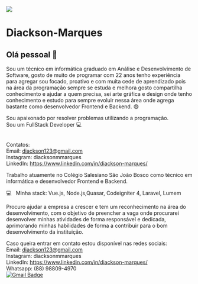 
<img width="auto" src="https://media-exp1.licdn.com/dms/image/C4E16AQGm_k1p0_4fFw/profile-displaybackgroundimage-shrink_200_800/0?e=1602115200&v=beta&t=6M2cfoeXWAlK-6T6IGnU0YQhXAkPGDeI_NrsmFrvKkU">

# Diackson-Marques
## Olá pessoal 👋
Sou um técnico em informática graduado em Análise e Desenvolvimento de Software, gosto de muito de programar com 22 anos tenho experiência para agregar sou focado, proativo e com muita cede de aprendizado pois na área da programação sempre se estuda e melhora gosto compartilha conhecimento e ajudar a quem precisa, sei arte gráfica e design onde tenho conhecimento e estudo para sempre evoluir nessa área onde agrega bastante como desenvolvedor Frontend e Backend. :smile:

Sou apaixonado por resolver problemas utilizando a programação.<br/>
Sou um FullStack Developer :computer:

<br/>Contatos:
<br/>Email: diackson123@gmail.com
<br/>Instagram: diacksonmmarques
<br/>LinkedIn: https://www.linkedin.com/in/diackson-marques/

Trabalho atuamente no Colégio Salesiano São João Bosco como técnico em informática e desenvolvedor Frontend e Backend.

:computer: &nbsp; Minha stack: Vue.js, Node.js,Quasar, Codeigniter 4, Laravel, Lumem

Procuro ajudar a empresa a crescer e tem um reconhecimento na área do desenvolvimento, com o objetivo de preencher a vaga onde procurarei desenvolver minhas
atividades de forma responsável e dedicada, aprimorando minhas habilidades de forma a contribuir para o bom desenvolvimento da instituição.

Caso queira entrar em contato estou disponível nas redes sociais:
<br/>Email: diackson123@gmail.com
<br/>Instagram: diacksonmmarques
<br/>LinkedIn: https://www.linkedin.com/in/diackson-marques/
<br/>Whatsapp: (88) 98809-4970 
<br/>[![Gmail Badge](https://img.shields.io/badge/-diackson123@gmail.com-c14438?style=flat-square&logo=Gmail&logoColor=white&link=mailto:diackson123@gmail.com)](mailto:diackson123@gmail.com)


